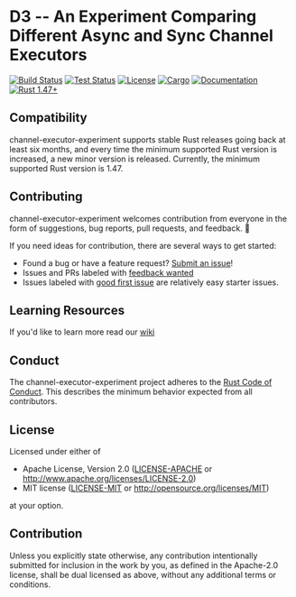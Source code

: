 # D3 -- An Experiment Comparing Different Async and Sync Channel Executors

[![Build Status](https://github.com/BruceBrown/channel-executor-experiment/workflows/Rust/badge.svg)](
https://github.com/brucebrown/channel-executor-experiment/actions)
[![Test Status](https://github.com/BruceBrown/channel-executor-experiment/workflows/Tests/badge.svg)](
https://github.com/brucebrown/channel-executor-experiment/actions)
[![License](https://img.shields.io/badge/license-MIT%20OR%20Apache--2.0-blue.svg)](
https://github.com/BruceBrown/channel-executor-experiment#license)
[![Cargo](https://img.shields.io/crates/v/channel-executor-experiment.svg)](
https://crates.io/crates/channel-executor-experiment)
[![Documentation](https://docs.rs/channel-executor-experiment/badge.svg)](
https://docs.rs/channel-executor-experiment)
[![Rust 1.47+](https://img.shields.io/badge/rust-1.47+-color.svg)](
https://www.rust-lang.org)


## Compatibility

channel-executor-experiment supports stable Rust releases going back at least six months,
and every time the minimum supported Rust version is increased, a new minor
version is released. Currently, the minimum supported Rust version is 1.47.

## Contributing

channel-executor-experiment welcomes contribution from everyone in the form of suggestions, bug reports,
pull requests, and feedback. 💛

If you need ideas for contribution, there are several ways to get started:
* Found a bug or have a feature request?
[Submit an issue](https://github.com/brucebrown/channel-executor-experiment/issues/new)!
* Issues and PRs labeled with
[feedback wanted](https://github.com/brucebrown/channel-executor-experiment/issues?utf8=%E2%9C%93&q=is%3Aopen+sort%3Aupdated-desc+label%3A%22feedback+wanted%22+)
* Issues labeled with
  [good first issue](https://github.com/brucebrown/channel-executor-experiment/issues?q=is%3Aissue+is%3Aopen+sort%3Aupdated-desc+label%3A%22good+first+issue%22)
  are relatively easy starter issues.

## Learning Resources

If you'd like to learn more read our [wiki](https://github.com/brucebrown/channel-executor/wiki)

## Conduct

The channel-executor-experiment project adheres to the
[Rust Code of Conduct](https://github.com/rust-lang/rust/blob/master/CODE_OF_CONDUCT.md).
This describes the minimum behavior expected from all contributors.

## License

Licensed under either of

 * Apache License, Version 2.0 ([LICENSE-APACHE](LICENSE-APACHE) or http://www.apache.org/licenses/LICENSE-2.0)
 * MIT license ([LICENSE-MIT](LICENSE-MIT) or http://opensource.org/licenses/MIT)

at your option.


## Contribution

Unless you explicitly state otherwise, any contribution intentionally submitted
for inclusion in the work by you, as defined in the Apache-2.0 license, shall be
dual licensed as above, without any additional terms or conditions.
